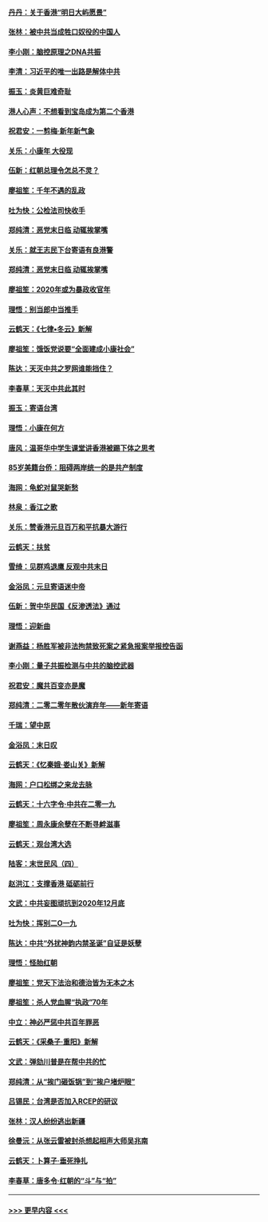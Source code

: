 #### [丹丹：关于香港“明日大屿愿景”](../pages/nsc993/n11783273.md?t=01110602) 
#### [张林：被中共当成牲口奴役的中国人](../pages/nsc993/n11782397.md?t=01110602) 
#### [李小刚：脑控原理之DNA共振](../pages/nsc993/n11780962.md?t=01110602) 
#### [李清：习近平的唯一出路是解体中共](../pages/nsc993/n11780866.md?t=01110602) 
#### [振玉：炎黄巨难奇耻](../pages/nsc993/n11779632.md?t=01110602) 
#### [港人心声：不想看到宝岛成为第二个香港](../pages/nsc993/n11778817.md?t=01110602) 
#### [祝君安：一剪梅‧新年新气象](../pages/nsc993/n11776340.md?t=01110602) 
#### [关乐：小康年 大役现](../pages/nsc993/n11774213.md?t=01110602) 
#### [伍新：红朝总理令怎总不灵？](../pages/nsc993/n11770813.md?t=01110602) 
#### [廖祖笙：千年不遇的乱政](../pages/nsc993/n11770373.md?t=01110602) 
#### [吐为快：公检法司快收手](../pages/nsc993/n11770359.md?t=01110602) 
#### [郑纯清：恶党末日临 动辄挨掌嘴](../pages/nsc993/n11769912.md?t=01110602) 
#### [关乐：就王志民下台寄语有良港警](../pages/nsc993/n11769903.md?t=01110602) 
#### [郑纯清：恶党末日临 动辄挨掌嘴](../pages/nsc993/n11769356.md?t=01110602) 
#### [廖祖笙：2020年或为暴政收官年](../pages/nsc993/n11768216.md?t=01110602) 
#### [理悟：别当郎中当推手](../pages/nsc993/n11768243.md?t=01110602) 
#### [云鹤天：《七律▪冬云》新解](../pages/nsc993/n11768204.md?t=01110602) 
#### [廖祖笙：饿饭党说要“全面建成小康社会”](../pages/nsc993/n11767482.md?t=01110602) 
#### [陈达：天灭中共之罗网谁能挡住？](../pages/nsc993/n11767465.md?t=01110602) 
#### [李春草：天灭中共此其时](../pages/nsc993/n11767452.md?t=01110602) 
#### [振玉：寄语台湾](../pages/nsc993/n11767432.md?t=01110602) 
#### [理悟：小康在何方](../pages/nsc993/n11767394.md?t=01110602) 
#### [唐风：温哥华中学生课堂讲香港被踢下体之思考](../pages/nsc993/n11766848.md?t=01110602) 
#### [85岁美籍台侨：阻碍两岸统一的是共产制度](../pages/nsc993/n11765043.md?t=01110602) 
#### [海网：龟蛇对鼠哭新愁](../pages/nsc993/n11764895.md?t=01110602) 
#### [林泉：香江之歌](../pages/nsc993/n11764415.md?t=01110602) 
#### [关乐：赞香港元旦百万和平抗暴大游行](../pages/nsc993/n11764382.md?t=01110602) 
#### [云鹤天：扶贫](../pages/nsc993/n11764245.md?t=01110602) 
#### [雪绮：见群鸡退鹰  反观中共末日](../pages/nsc993/n11762112.md?t=01110602) 
#### [金浴凤：元旦寄语迷中帝](../pages/nsc993/n11761788.md?t=01110602) 
#### [伍新：贺中华民国《反渗透法》通过](../pages/nsc993/n11761994.md?t=01110602) 
#### [理悟：迎新曲](../pages/nsc993/n11761152.md?t=01110602) 
#### [谢燕益：杨胜军被非法拘禁致死案之紧急报案举报控告函](../pages/nsc993/n11756134.md?t=01110602) 
#### [李小刚：量子共振检测与中共的脑控武器](../pages/nsc993/n11754518.md?t=01110602) 
#### [祝君安：魔共百变亦是魔](../pages/nsc993/n11754469.md?t=01110602) 
#### [郑纯清：二零二零年散伙演弃年——新年寄语](../pages/nsc993/n11754195.md?t=01110602) 
#### [千瑞：望中原](../pages/nsc993/n11754159.md?t=01110602) 
#### [金浴凤：末日叹](../pages/nsc993/n11752359.md?t=01110602) 
#### [云鹤天：《忆秦娥‧娄山关》新解](../pages/nsc993/n11752348.md?t=01110602) 
#### [海网：户口松绑之来龙去脉](../pages/nsc993/n11752328.md?t=01110602) 
#### [云鹤天：十六字令‧中共在二零一九](../pages/nsc993/n11752305.md?t=01110602) 
#### [廖祖笙：周永康余孽在不断寻衅滋事](../pages/nsc993/n11751013.md?t=01110602) 
#### [云鹤天：观台湾大选](../pages/nsc993/n11751007.md?t=01110602) 
#### [陆客：末世民风（四）](../pages/nsc993/n11749203.md?t=01110602) 
#### [赵洪江：支撑香港 砥砺前行](../pages/nsc993/n11748482.md?t=01110602) 
#### [文武：中共妄图顽抗到2020年12月底](../pages/nsc993/n11748446.md?t=01110602) 
#### [吐为快：挥别二O一九](../pages/nsc993/n11748411.md?t=01110602) 
#### [陈达：中共“外扰神韵内禁圣诞”自证是妖孽](../pages/nsc993/n11748226.md?t=01110602) 
#### [理悟：怪胎红朝](../pages/nsc993/n11748206.md?t=01110602) 
#### [廖祖笙：党天下法治和德治皆为无本之木](../pages/nsc993/n11748135.md?t=01110602) 
#### [廖祖笙：杀人党血腥“执政”70年](../pages/nsc993/n11745144.md?t=01110602) 
#### [中立：神必严惩中共百年罪恶](../pages/nsc993/n11744970.md?t=01110602) 
#### [云鹤天：《采桑子‧重阳》新解](../pages/nsc993/n11744948.md?t=01110602) 
#### [文武：弹劾川普是在帮中共的忙](../pages/nsc993/n11744758.md?t=01110602) 
#### [郑纯清：从“挨门砸饭锅”到“挨户堵炉眼”](../pages/nsc993/n11744745.md?t=01110602) 
#### [吕锡民：台湾是否加入RCEP的研议](../pages/nsc993/n11744701.md?t=01110602) 
#### [张林：汉人纷纷逃出新疆](../pages/nsc993/n11743530.md?t=01110602) 
#### [徐曼沅：从张云雷被封杀想起相声大师吴兆南](../pages/nsc993/n11741816.md?t=01110602) 
#### [云鹤天：卜算子‧垂死挣扎](../pages/nsc993/n11739956.md?t=01110602) 
#### [李春草：唐多令‧红朝的“斗”与“拍”](../pages/nsc993/n11739830.md?t=01110602) 

----
#### [ >>> 更早内容 <<< ](../indexes/nsc993-earlier.md)
